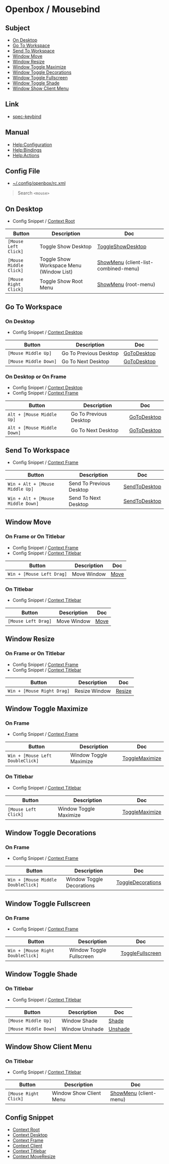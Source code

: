 
# Openbox / Mousebind


## Subject


* [On Desktop](#on-desktop)
* [Go To Workspace](#go-to-workspace)
* [Send To Workspace](#send-to-workspace)
* [Window Move](#window-move)
* [Window Resize](#window-resize)
* [Window Toggle Maximize](#window-toggle-maximize)
* [Window Toggle Decorations](#window-toggle-decorations)
* [Window Toggle Fullscreen](#window-toggle-fullscreen)
* [Window Toggle Shade](#window-toggle-shade)
* [Window Show Client Menu](#window-show-client-menu)


## Link

* [spec-keybind](spec-keybind.md)


## Manual

* [Help:Configuration](http://openbox.org/wiki/Help:Configuration#Mouse)
* [Help:Bindings](http://openbox.org/wiki/Help:Bindings#Mouse_bindings)
* [Help:Actions](http://openbox.org/wiki/Help:Actions#ShowMenu)


## Config File

* [~/.config/openbox/rc.xml](../../rc.xml)

> Search `<mouse>`


## On Desktop

* Config Snippet / [Context Root](../gen/openbox-gen-rc/Section/Mousebind/Root.php)

| Button | Description | Doc |
| --- | --- | --- |
| `[Mouse Left Click]` | Toggle Show Desktop | [ToggleShowDesktop](http://openbox.org/wiki/Help:Actions#ToggleShowDesktop) |
| `[Mouse Middle Click]` | Toggle Show Workspace Menu (Window List) | [ShowMenu](http://openbox.org/wiki/Help:Actions#ShowMenu) (client-list-combined-menu) |
| `[Mouse Right Click]` | Toggle Show Root Menu | [ShowMenu](http://openbox.org/wiki/Help:Actions#ShowMenu) (root-menu) |


## Go To Workspace

### On Desktop

* Config Snippet / [Context Desktop](../gen/openbox-gen-rc/Section/Mousebind/Desktop.php)

| Button | Description | Doc |
| --- | --- | --- |
| `[Mouse Middle Up]` | Go To Previous Desktop | [GoToDesktop](http://openbox.org/wiki/Help:Actions#GoToDesktop) |
| `[Mouse Middle Down]` | Go To Next Desktop | [GoToDesktop](http://openbox.org/wiki/Help:Actions#GoToDesktop) |


### On Desktop or On Frame

* Config Snippet / [Context Desktop](../gen/openbox-gen-rc/Section/Mousebind/Desktop.php)
* Config Snippet / [Context Frame](../gen/openbox-gen-rc/Section/Mousebind/Frame.php)

| Button | Description | Doc |
| --- | --- | --- |
| `Alt + [Mouse Middle Up]` | Go To Previous Desktop | [GoToDesktop](http://openbox.org/wiki/Help:Actions#GoToDesktop) |
| `Alt + [Mouse Middle Down]` | Go To Next Desktop | [GoToDesktop](http://openbox.org/wiki/Help:Actions#GoToDesktop) |


## Send To Workspace

* Config Snippet / [Context Frame](../gen/openbox-gen-rc/Section/Mousebind/Frame.php)

| Button | Description | Doc |
| --- | --- | --- |
| `Win + Alt + [Mouse Middle Up]` | Send To Previous Desktop | [SendToDesktop](http://openbox.org/wiki/Help:Actions#SendToDesktop) |
| `Win + Alt + [Mouse Middle Down]` | Send To Next Desktop | [SendToDesktop](http://openbox.org/wiki/Help:Actions#SendToDesktop) |


## Window Move

### On Frame or On Titlebar

* Config Snippet / [Context Frame](../gen/openbox-gen-rc/Section/Mousebind/Frame.php)
* Config Snippet / [Context Titlebar](../gen/openbox-gen-rc/Section/Mousebind/Titlebar.php)

| Button | Description | Doc |
| --- | --- | --- |
| `Win + [Mouse Left Drag]` | Move Window | [Move](http://openbox.org/wiki/Help:Actions#Move) |


### On Titlebar

* Config Snippet / [Context Titlebar](../gen/openbox-gen-rc/Section/Mousebind/Titlebar.php)

| Button | Description | Doc |
| --- | --- | --- |
| `[Mouse Left Drag]` | Move Window | [Move](http://openbox.org/wiki/Help:Actions#Move) |


## Window Resize

### On Frame or On Titlebar

* Config Snippet / [Context Frame](../gen/openbox-gen-rc/Section/Mousebind/Frame.php)
* Config Snippet / [Context Titlebar](../gen/openbox-gen-rc/Section/Mousebind/Titlebar.php)

| Button | Description | Doc |
| --- | --- | --- |
| `Win + [Mouse Right Drag]` | Resize Window  | [Resize](http://openbox.org/wiki/Help:Actions#Resize) |


## Window Toggle Maximize

### On Frame

* Config Snippet / [Context Frame](../gen/openbox-gen-rc/Section/Mousebind/Frame.php)

| Button | Description | Doc |
| --- | --- | --- |
| `Win + [Mouse Left DoubleClick]` | Window Toggle Maximize | [ToggleMaximize](http://openbox.org/wiki/Help:Actions#ToggleMaximize) |

### On Titlebar

* Config Snippet / [Context Titlebar](../gen/openbox-gen-rc/Section/Mousebind/Titlebar.php)

| Button | Description | Doc |
| --- | --- | --- |
| `[Mouse Left Click]` | Window Toggle Maximize | [ToggleMaximize](http://openbox.org/wiki/Help:Actions#ToggleMaximize) |


## Window Toggle Decorations

### On Frame

* Config Snippet / [Context Frame](../gen/openbox-gen-rc/Section/Mousebind/Frame.php)

| Button | Description | Doc |
| --- | --- | --- |
| `Win + [Mouse Middle DoubleClick]` | Window Toggle Decorations | [ToggleDecorations](http://openbox.org/wiki/Help:Actions#ToggleDecorations) |


## Window Toggle Fullscreen

### On Frame

* Config Snippet / [Context Frame](../gen/openbox-gen-rc/Section/Mousebind/Frame.php)

| Button | Description | Doc |
| --- | --- | --- |
| `Win + [Mouse Right DoubleClick]` | Window Toggle Fullscreen | [ToggleFullscreen](http://openbox.org/wiki/Help:Actions#ToggleFullscreen) |


## Window Toggle Shade

### On Titlebar

* Config Snippet / [Context Titlebar](../gen/openbox-gen-rc/Section/Mousebind/Titlebar.php)

| Button | Description | Doc |
| --- | --- | --- |
| `[Mouse Middle Up]` | Window Shade | [Shade](http://openbox.org/wiki/Help:Actions#Shade) |
| `[Mouse Middle Down]` | Window Unshade | [Unshade](http://openbox.org/wiki/Help:Actions#Unshade) |


## Window Show Client Menu

### On Titlebar

* Config Snippet / [Context Titlebar](../gen/openbox-gen-rc/Section/Mousebind/Titlebar.php)

| Button | Description | Doc |
| --- | --- | --- |
| `[Mouse Right Click]` | Window Show Client Menu | [ShowMenu](http://openbox.org/wiki/Help:Actions#ShowMenu) (client-menu) |




## Config Snippet

* [Context Root](../gen/openbox-gen-rc/Section/Mousebind/Root.php)
* [Context Desktop](../gen/openbox-gen-rc/Section/Mousebind/Desktop.php)
* [Context Frame](../gen/openbox-gen-rc/Section/Mousebind/Frame.php)
* [Context Client](../gen/openbox-gen-rc/Section/Mousebind/Client.php)
* [Context Titlebar](../gen/openbox-gen-rc/Section/Mousebind/Titlebar.php)
* [Context MoveResize](../gen/openbox-gen-rc/Section/Mousebind/MoveResize.php)
